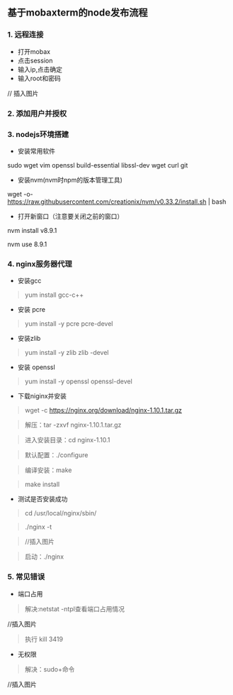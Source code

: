 ## 基于mobaxterm的node发布流程
### 1. 远程连接
* 打开mobax
* 点击session
* 输入ip,点击确定
* 输入root和密码

// 插入图片

### 2. 添加用户并授权
### 3. nodejs环境搭建
* 安装常用软件

sudo wget vim openssl build-essential libssl-dev wget curl git

* 安装nvm(nvm时npm的版本管理工具)

wget -o- https://raw.githubusercontent.com/creationix/nvm/v0.33.2/install.sh | bash

* 打开新窗口（注意要关闭之前的窗口）

nvm install v8.9.1

nvm use 8.9.1

### 4. nginx服务器代理
*  安装gcc
>yum install gcc-c++
* 安装 pcre
>yum install -y pcre pcre-devel
* 安装zlib
>yum install -y zlib zlib -devel
* 安装 openssl
>yum install -y openssl openssl-devel
* 下载niginx并安装
>wget -c https://nginx.org/download/nginx-1.10.1.tar.gz

>解压：tar -zxvf nginx-1.10.1.tar.gz

>进入安装目录：cd nginx-1.10.1

> 默认配置：./configure

>编译安装：make

>make install
* 测试是否安装成功

>cd /usr/local/nginx/sbin/

>./nginx -t

>//插入图片

>启动：./nginx
### 5. 常见错误
* 端口占用

>解决:netstat -ntpl查看端口占用情况

//插入图片

>执行 kill 3419
* 无权限

>解决：sudo+命令

//插入图片

